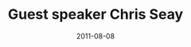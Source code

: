 ---
layout: music 
title: "Guest speaker Chris Seay"
series: "Jesus: The Greatest Show on Earth"
date: 2011-08-08 
description: "We will be wrapping up our series on what made Jesus the “Greatest Show on Earth” with guest speaker Chris Seay."
audio: "http://www.crossroads.net/players/media/hq/greatestshow08.mp3"
audio-duration: "32:35"
src: "http://www.crossroads.net/players/media/series/JesusGreatestShow_190x110.jpg"
---
